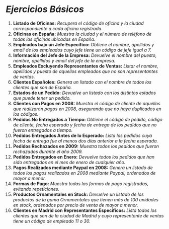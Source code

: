 <!-- Autor: Daniel Benjamin Perez Morales -->
<!-- GitHub: https://github.com/D4nitrix13 -->
<!-- GitLab: https://gitlab.com/D4nitrix13 -->
<!-- Correo electrónico: danielperezdev@proton.me -->

# ***Ejercicios Básicos***

1. **Listado de Oficinas:** *Recupera el código de oficina y la ciudad correspondiente a cada oficina registrada.*
2. **Oficinas en España:** *Muestra la ciudad y el número de teléfono de todas las oficinas ubicadas en España.*
3. **Empleados bajo un Jefe Específico:** *Obtiene el nombre, apellidos y email de los empleados cuyo jefe tiene un código de jefe igual a 7.*
4. **Información del Jefe de la Empresa:** *Devuelve el nombre del puesto, nombre, apellidos y email del jefe de la empresa.*
5. **Empleados Excluyendo Representantes de Ventas:** *Listar el nombre, apellidos y puesto de aquellos empleados que no son representantes de ventas.*
6. **Clientes Españoles:** *Genera un listado con el nombre de todos los clientes que son de España.*
7. **Estados de un Pedido:** *Devuelve un listado con los distintos estados que puede tener un pedido.*
8. **Clientes con Pagos en 2008:** *Muestra el código de cliente de aquellos que realizaron pagos en 2008, asegurando que no haya duplicados en los códigos.*
9. **Pedidos No Entregados a Tiempo:** *Obtiene el código de pedido, código de cliente, fecha esperada y fecha de entrega de los pedidos que no fueron entregados a tiempo.*
10. **Pedidos Entregados Antes de lo Esperado:** *Lista los pedidos cuya fecha de entrega fue al menos dos días anterior a la fecha esperada.*
11. **Pedidos Rechazados en 2009:** *Muestra todos los pedidos que fueron rechazados durante el año 2009.*
12. **Pedidos Entregados en Enero:** *Devuelve todos los pedidos que han sido entregados en el mes de enero de cualquier año.*
13. **Pagos Realizados mediante Paypal en 2008:** *Genera un listado de todos los pagos realizados en 2008 mediante Paypal, ordenados de mayor a menor.*
14. **Formas de Pago:** *Muestra todas las formas de pago registradas, evitando repeticiones.*
15. **Productos Ornamentales en Stock:** *Devuelve un listado de los productos de la gama Ornamentales que tienen más de 100 unidades en stock, ordenados por precio de venta de mayor a menor.*
16. **Clientes en Madrid con Representantes Específicos:** *Lista todos los clientes que son de la ciudad de Madrid y cuyo representante de ventas tiene un código de empleado 11 o 30.*
